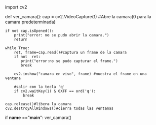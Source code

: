 import cv2

def ver_camara():
    cap = cv2.VideoCapture(1) #Abre la camara(0 para la camara predeterminada)

    if not cap.isOpened():
        print("error: no se pudo abrir la camara.")
        return
    
    while True:
        ret, frame=cap.read()#captura un frame de la camara
        if not  ret:
           print("error:no se pudo capturar el frame.")
           break

        cv2.imshow("camara en vivo", frame) #muestra el frame en una ventana

        #salir con la tecla 'q'
        if cv2.waitKey(1) & 0XFF == ord('q'):
            break

    cap.release()#libera la camara
    cv2.destroyAllWindows()#cierra todas las ventanas 

if __name__ =="__main__":
    ver_camara()
